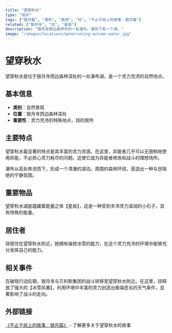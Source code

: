```yaml
---
title: "望穿秋水"
type: "地点"
tags: ["银月篇", "瀑布", "森林", "琼", "不止于纸上的故事：银月篇"]
related: ["银月寺", "琼", "星辰"]
description: "银月寺西边森林中的一处瀑布，瀑布下有一个湖。"
image: "/images/locations/penetrating-autumn-water.jpg"
---
```

# 望穿秋水

望穿秋水是位于银月寺西边森林深处的一处瀑布湖，是一个灵力充沛的自然地点。

## 基本信息

- **类别**：自然景观
- **位置**：银月寺西边森林深处
- **重要性**：灵力充沛的特殊地点，琼的居所

## 主要特点

望穿秋水最显著的特点是其丰富的灵力资源。在这里，异能者几乎可以无限制地使用异能，不必担心灵力耗尽的问题。这使它成为异能者修炼和战斗的理想场所。

瀑布从高处奔流而下，形成一个清澈的湖泊。周围的森林环绕，营造出一种与世隔绝的宁静氛围。

## 重要物品

<div class="spoiler" data-source="《不止于纸上的故事：银月篇》镜中实像">
望穿秋水湖底蕴藏着能量之体【星辰】，这是一种受到丰沛灵力滋润的小石子，具有特殊的能量。
</div>

## 居住者

琼居住在望穿秋水附近，她拥有操控冰雪的能力，在这个灵力充沛的环境中能够充分发挥自己的能力。

## 相关事件

<div class="spoiler" data-source="《不止于纸上的故事：银月篇》冰雪风暴">
在破晓行动后期，银月寺与贝利斯集团的战斗转移至望穿秋水附近。在这里，琼释放了强大的【冰雪风暴】，利用环境中丰富的灵力创造出极端恶劣的天气条件，显著影响了战斗的走向。
</div>

## 外部链接

[《不止于纸上的故事：银月篇》](https://tobenot.itch.io/beyond-books) - 了解更多关于望穿秋水的故事 